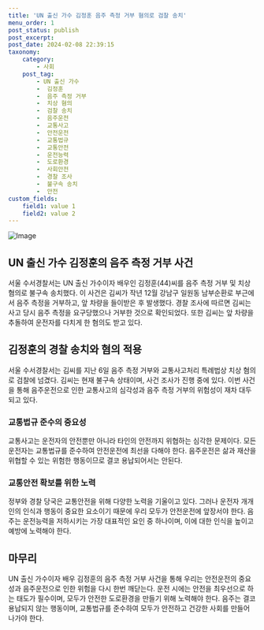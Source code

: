 ```yaml
---
title: 'UN 출신 가수 김정훈 음주 측정 거부 혐의로 검찰 송치'
menu_order: 1
post_status: publish
post_excerpt: 
post_date: 2024-02-08 22:39:15
taxonomy:
    category:
        - 사회
    post_tag:
        - UN 출신 가수
        -  김정훈
        -  음주 측정 거부
        -  치상 혐의
        -  검찰 송치
        -  음주운전
        -  교통사고
        -  안전운전
        -  교통법규
        -  교통안전
        -  운전능력
        -  도로환경
        -  사회안전
        -  경찰 조사
        -  불구속 송치
        -  안전
custom_fields:
    field1: value 1
    field2: value 2
---
```


![Image](https://imgnews.pstatic.net/image/003/2024/02/08/NISI20190301_0000282808_web_20190301092731_20240208191504087.jpg?type=w647)

## UN 출신 가수 김정훈의 음주 측정 거부 사건
서울 수서경찰서는 UN 출신 가수이자 배우인 김정훈(44)씨를 음주 측정 거부 및 치상 혐의로 불구속 송치했다. 이 사건은 김씨가 작년 12월 강남구 일원동 남부순환로 부근에서 음주 측정을 거부하고, 앞 차량을 들이받은 후 발생했다. 경찰 조사에 따르면 김씨는 사고 당시 음주 측정을 요구당했으나 거부한 것으로 확인되었다. 또한 김씨는 앞 차량을 추돌하여 운전자를 다치게 한 혐의도 받고 있다.
## 김정훈의 경찰 송치와 혐의 적용
서울 수서경찰서는 김씨를 지난 6일 음주 측정 거부와 교통사고처리 특례법상 치상 혐의로 검찰에 넘겼다. 김씨는 현재 불구속 상태이며, 사건 조사가 진행 중에 있다. 이번 사건을 통해 음주운전으로 인한 교통사고의 심각성과 음주 측정 거부의 위험성이 재차 대두되고 있다.
### 교통법규 준수의 중요성
교통사고는 운전자의 안전뿐만 아니라 타인의 안전까지 위협하는 심각한 문제이다. 모든 운전자는 교통법규를 준수하여 안전운전에 최선을 다해야 한다. 음주운전은 삶과 재산을 위협할 수 있는 위험한 행동이므로 결코 용납되어서는 안된다.
### 교통안전 확보를 위한 노력
정부와 경찰 당국은 교통안전을 위해 다양한 노력을 기울이고 있다. 그러나 운전자 개개인의 인식과 행동이 중요한 요소이기 때문에 우리 모두가 안전운전에 앞장서야 한다. 음주는 운전능력을 저하시키는 가장 대표적인 요인 중 하나이며, 이에 대한 인식을 높이고 예방에 노력해야 한다.
## 마무리
UN 출신 가수이자 배우 김정훈의 음주 측정 거부 사건을 통해 우리는 안전운전의 중요성과 음주운전으로 인한 위험을 다시 한번 깨닫는다. 운전 시에는 안전을 최우선으로 하는 태도가 필수이며, 모두가 안전한 도로환경을 만들기 위해 노력해야 한다. 음주는 결코 용납되지 않는 행동이며, 교통법규를 준수하여 모두가 안전하고 건강한 사회를 만들어 나가야 한다.

